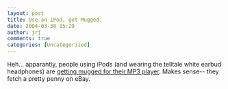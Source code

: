 ```yaml
---
layout: post
title: Use an iPod, get Mugged.
date: 2004-03-30 15:29
author: jrj
comments: true
categories: [Uncategorized]
---
```

Heh... apparantly, people using iPods (and wearing the telltale white earbud headphones) are <a href="http://slashdot.org/article.pl?sid=04/03/30/1631231" target="_blank">getting mugged for their MP3 player</a>. Makes sense-- they fetch a pretty penny on eBay.
